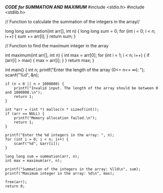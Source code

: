 ***CODE for SUMMATION AND MAXIMUM***
#include <stdio.h>
#include <stdlib.h>

// Function to calculate the summation of the integers in the array//

long long summation(int arr[], int n) {
    long long sum = 0;
    for (int i = 0; i < n; i++) {
        sum += arr[i];
    }
    return sum;
}

// Function to find the maximum integer in the array

int maximum(int arr[], int n) 
{
    int max = arr[0];
    for (int i = 1; i < n; i++) {
        if (arr[i] > max) {
            max = arr[i];
        }
    }
    return max;
}

int main() {
    int n;
    printf("Enter the length of the array (0<= n<= ∞): ");
    scanf("%d", &n);

    if (n < 0 || n > 1000000) {
        printf("Invalid input. The length of the array should be between 0 and 1000000.\n");
        return 1;
    }

    int *arr = (int *) malloc(n * sizeof(int));
    if (arr == NULL) {
        printf("Memory allocation failed.\n");
        return 1;
    }

    printf("Enter the %d integers in the array: ", n);
    for (int i = 0; i < n; i++) {
        scanf("%d", &arr[i]);
    }

    long long sum = summation(arr, n);
    int max = maximum(arr, n);

    printf("Summation of the integers in the array: %lld\n", sum);
    printf("Maximum integer in the array: %d\n", max);

    free(arr);
    return 0;
